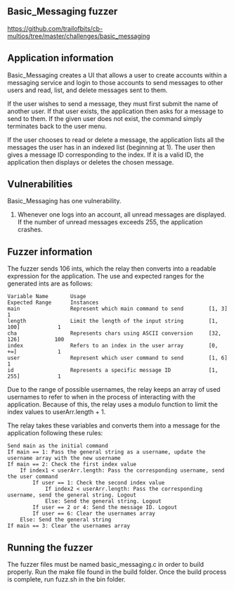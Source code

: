 ## Basic_Messaging fuzzer
https://github.com/trailofbits/cb-multios/tree/master/challenges/basic_messaging

## Application information
Basic_Messaging creates a UI that allows a user to create accounts within a messaging service and login to those accounts to send messages to other users and read, list, and delete messages sent to them.

If the user wishes to send a message, they must first submit the name of another user. If that user exists, the application then asks for a message to send to them. If the given user does not exist, the command simply terminates back to the user menu.

If the user chooses to read or delete a message, the application lists all the messages the user has in an indexed list (beginning at 1). The user then gives a message ID corresponding to the index. If it is a valid ID, the application then displays or deletes the chosen message.

## Vulnerabilities
Basic_Messaging has one vulnerability.
1. Whenever one logs into an account, all unread messages are displayed. If the number of unread messages exceeds 255, the application crashes.

## Fuzzer information
The fuzzer sends 106 ints, which the relay then converts into a readable expression for the application. The use and expected ranges for the generated ints are as follows:

    Variable Name       Usage                                       Expected Range      Instances
    main                Represent which main command to send        [1, 3]              1
    length              Limit the length of the input string        [1, 100]            1
    cha                 Represents chars using ASCII conversion     [32, 126]           100
    index               Refers to an index in the user array        [0, +∞]             1
    user                Represent which user command to send        [1, 6]              1
    id                  Represents a specific message ID            [1, 255]            1

Due to the range of possible usernames, the relay keeps an array of used usernames to refer to when in the process of interacting with the application. Because of this, the relay uses a modulo function to limit the index values to userArr.length + 1.

The relay takes these variables and converts them into a message for the application following these rules:

    Send main as the initial command
    If main == 1: Pass the general string as a username, update the username array with the new username
    If main == 2: Check the first index value
    	If index1 < userArr.length: Pass the corresponding username, send the user command
    		If user == 1: Check the second index value
    			If index2 < userArr.length: Pass the corresponding username, send the general string. Logout
    			Else: Send the general string. Logout
    		If user == 2 or 4: Send the message ID. Logout
    		If user == 6: Clear the usernames array
    	Else: Send the general string
    If main == 3: Clear the usernames array

## Running the fuzzer
The fuzzer files must be named basic_messaging.c in order to build properly.
Run the make file found in the build folder.
Once the build process is complete, run fuzz.sh in the bin folder.
